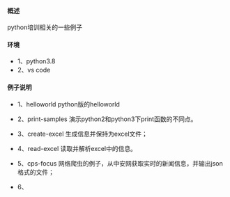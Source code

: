 #### 概述
   python培训相关的一些例子

#### 环境
- 1、python3.8
- 2、vs code

#### 例子说明
- 1、helloworld
   python版的helloworld

- 2、print-samples
   演示python2和python3下print函数的不同点。

- 3、create-excel
  生成信息并保持为excel文件；

- 4、read-excel
  读取并解析excel中的信息。

- 5、cps-focus 
   网络爬虫的例子，从中安网获取实时的新闻信息，并输出json格式的文件；

- 6、